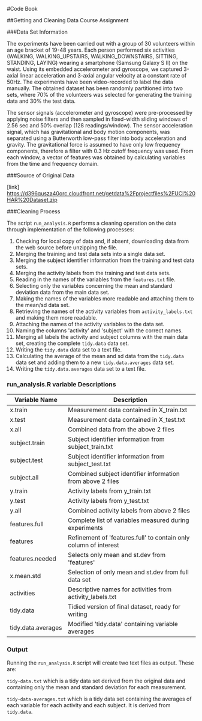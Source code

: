 #Code Book

##Getting and Cleaning Data Course Assignment

###Data Set Information

The experiments have been carried out with a group of 30 volunteers within an age bracket of 19-48 years. Each person performed six activities (WALKING, WALKING_UPSTAIRS, WALKING_DOWNSTAIRS, SITTING, STANDING, LAYING) wearing a smartphone (Samsung Galaxy S II) on the waist. Using its embedded accelerometer and gyroscope, we captured 3-axial linear acceleration and 3-axial angular velocity at a constant rate of 50Hz. The experiments have been video-recorded to label the data manually. The obtained dataset has been randomly partitioned into two sets, where 70% of the volunteers was selected for generating the training data and 30% the test data. 

The sensor signals (accelerometer and gyroscope) were pre-processed by applying noise filters and then sampled in fixed-width sliding windows of 2.56 sec and 50% overlap (128 readings/window). The sensor acceleration signal, which has gravitational and body motion components, was separated using a Butterworth low-pass filter into body acceleration and gravity. The gravitational force is assumed to have only low frequency components, therefore a filter with 0.3 Hz cutoff frequency was used. From each window, a vector of features was obtained by calculating variables from the time and frequency domain.

###Source of Original Data

[link] https://d396qusza40orc.cloudfront.net/getdata%2Fprojectfiles%2FUCI%20HAR%20Dataset.zip

###Cleaning Process

The script `run_analysis.R` performs a cleaning operation on the data through implementation of the following processes:

1. Checking for local copy of data and, if absent, downloading data from the web source before unzipping the file.
2. Merging the training and test data sets into a single data set.
3. Merging the subject identifier information from the training and test data sets.
4. Merging the activity labels from the training and test data sets.
5. Reading in the names of the variables from the `features.txt` file.
6. Selecting only the variables concerning the mean and standard deviation data from the main data set.
7. Making the names of the variables more readable and attaching them to the mean/sd data set.
8. Retrieving the names of the activity variables from `activity_labels.txt` and making them more readable.
9. Attaching the names of the activity variables to the data set.
10. Naming the columns 'activity' and 'subject' with the correct names.
11. Merging all labels the activity and subject columns with the main data set, creating the complete `tidy.data` data set.
12. Writing the `tidy.data` data set to a text file.
13. Calculating the average of the mean and sd data from the `tidy.data` data set and adding them to a new `tidy.data.averages` data set.
14. Writing the `tidy.data.averages` data set to a text file.

### run_analysis.R variable Descriptions

Variable Name | Description
--------------|-------------
x.train | Measurement data contained in X_train.txt
x.test | Measurement data contained in X_test.txt
x.all | Combined data from the above 2 files
subject.train | Subject identifier information from subject_train.txt
subject.test | Subject identifier information from subject_test.txt
subject.all | Combined subject identifier information from above 2 files 
y.train | Activity labels from y_train.txt
y.test | Activity labels from y_test.txt
y.all | Combined activity labels from above 2 files
features.full | Complete list of variables measured during experiments
features | Refinement of 'features.full' to contain only column of interest
features.needed | Selects only mean and st.dev from 'features' 
x.mean.std | Selection of only mean and st.dev from full data set
activities | Descriptive names for activities from activity_labels.txt
tidy.data | Tidied version of final dataset, ready for writing
tidy.data.averages | Modified 'tidy.data' containing variable averages

### Output 

Running the `run_analysis.R` script will create two text files as output. These are:

`tidy-data.txt` which is a tidy data set derived from the original data and containing only the mean and standard deviation for each measurement.

`tidy-data-averages.txt` which is a tidy data set containing the averages of each variable for each activity and each subject. It is derived from `tidy.data`.